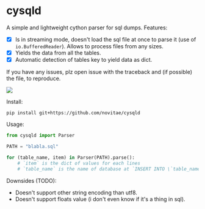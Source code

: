 # cysqld
A simple and lightweight cython parser for sql dumps. Features:
- [x] Is in streaming mode, doesn't load the sql file at once to parse it (use of `io.BufferedReader`). Allows to process files from any sizes.
- [x] Yields the data from all the tables.
- [x] Automatic detection of tables key to yield data as dict.

If you have any issues, plz open issue with the traceback and (if possible) the file, to reproduce.

![](https://en.meming.world/images/en/b/be/But_It%27s_Honest_Work.jpg)

Install:
```
pip install git+https://github.com/novitae/cysqld
```
Usage:
```py
from cysqld import Parser

PATH = "blabla.sql"

for (table_name, item) in Parser(PATH).parse():
    # `item` is the dict of values for each lines
    # `table_name` is the name of database at `INSERT INTO \`table_name\` ...`
```
Downsides (TODO):
- Doesn't support other string encoding than utf8.
- Doesn't support floats value (i don't even know if it's a thing in sql).

